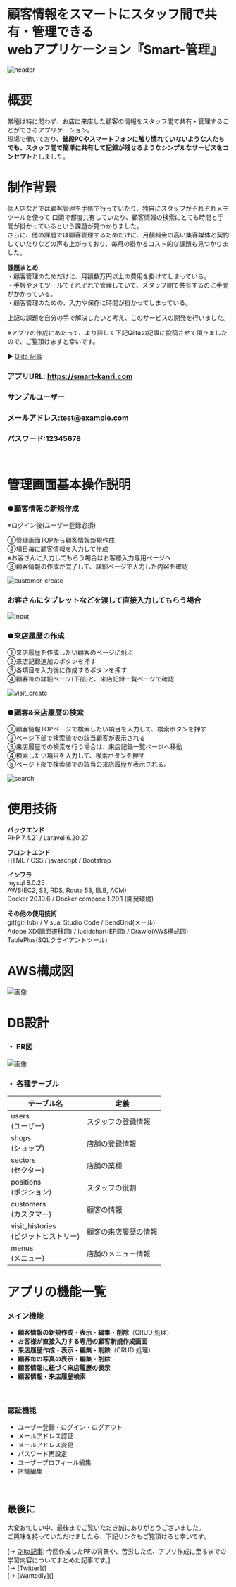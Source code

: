 # 顧客情報をスマートにスタッフ間で共有・管理できる<br>webアプリケーション『Smart-管理』</br>

![header](/readmeFolder/header.png)</br>
# 概要
業種は特に問わず、お店に来店した顧客の情報をスタッフ間で共有・管理することができるアプリケーション。</br>
現場で働いており、**普段PCやスマートフォンに触り慣れていないような人たちでも、スタッフ間で簡単に共有して記録が残せるようなシンプルなサービスをコンセプト**としました。</br>

# 制作背景
個人店などでは顧客管理を手帳で行っていたり、独自にスタッフがそれぞれメモツールを使って
口頭で都度共有していたり、顧客情報の検索にとても時間と手間が掛かっているという課題が見つかりました。</br>
さらに、他の課題では顧客管理するためだけに、月額料金の高い集客媒体と契約していたりなどの声も上がっており、毎月の掛かるコスト的な課題も見つかりました。</br>

**課題まとめ**</br>
・顧客管理のためだけに、月額数万円以上の費用を掛けてしまっている。</br>
・手帳やメモツールでそれぞれで管理していて、スタッフ間で共有するのに手間がかかっている。</br>
・顧客管理のための、入力や保存に時間が掛かってしまっている。</br>

上記の課題を自分の手で解決したいと考え、このサービスの開発を行いました。</br>

※アプリの作成にあたって、より詳しく下記Qiitaの記事に投稿させて頂きましたので、ご覧頂けますと幸いです。</br>

▶︎ [Qiita 記事](https://qiita.com/derasado/items/ed8b22881c8bc1f28c21)</br>



### アプリURL: https://smart-kanri.com
### サンプルユーザー
### メールアドレス:test@example.com
### パスワード:12345678
</br>

# 管理画面基本操作説明

### ●顧客情報の新規作成</br>
※ログイン後(ユーザー登録必須)</br>

①管理画面TOPから顧客情報新規作成</br>
②項目毎に顧客情報を入力して作成</br>
※お客さんに入力してもらう場合はお客様入力専用ページへ</br>
③顧客情報の作成が完了して、詳細ページで入力した内容を確認</br>

![customer_create](/readmeFolder/admin.png)
### お客さんにタブレットなどを渡して直接入力してもらう場合
![input](/readmeFolder/input.gif)


### ●来店履歴の作成</br>
①来店履歴を作成したい顧客のページに飛ぶ</br>
②来店記録追加のボタンを押す</br>
③各項目を入力後に作成するボタンを押す</br>
④顧客毎の詳細ページ(下部)と、来店記録一覧ページで確認</br>

![visit_create](/readmeFolder/visit_create.gif)

### ●顧客&来店履歴の検索</br>
①顧客情報TOPページで検索したい項目を入力して、検索ボタンを押す</br>
②ページ下部で検索値での該当顧客が表示される</br>
③来店履歴での検索を行う場合は、来店記録一覧ページへ移動</br>
④検索したい項目を入力して、検索ボタンを押す</br>
⑤ページ下部で検索値での該当の来店履歴が表示される。</br>

![search](/readmeFolder/search.gif)


# 使用技術

**バックエンド**<br>
PHP 7.4.21 / Laravel 6.20.27

**フロントエンド**<br>
HTML / CSS / javascript / Bootstrap

**インフラ**<br>
mysql 8.0.25</br>
AWS(EC2, S3, RDS, Route 53, ELB, ACM)</br>
Docker 20.10.6 / Docker compose 1.29.1 (開発環境)


**その他の使用技術**<br>
git(gitHub) / Visual Studio Code / SendGrid(メール)</br>
Adobe XD(画面遷移図) / lucidchart(ER図) / Drawio(AWS構成図)</br>
TablePlus(SQLクライアントツール)

# AWS構成図
![画像](/readmeFolder/AWS.png)

# DB設計
### ・ ER図
![画像](/readmeFolder/ERtables.png)
### ・ 各種テーブル

| **テーブル名** | **定義** |
| ---- | ---- |
| users<br>(ユーザー) | スタッフの登録情報 |
| shops<br>(ショップ) | 店舗の登録情報 |
| sectors<br>(セクター) | 店舗の業種 |
| positions<br>(ポジション) | スタッフの役割 |
| customers<br>(カスタマー) | 顧客の情報|
| visit_histories<br>(ビジットヒストリー) | 顧客の来店履歴の情報|
| menus<br>(メニュー) | 店舗のメニュー情報|

# アプリの機能一覧

### メイン機能

-   **顧客情報の新規作成・表示・編集・削除**（CRUD 処理）
-   **お客様が直接入力する専用の顧客新規作成画面**
-   **来店履歴作成・表示・編集・削除**（CRUD 処理）
-   **顧客毎の写真の表示・編集・削除**
-   **顧客情報に紐づく来店履歴の表示**
-   **顧客情報・来店履歴検索**

<br>

### 認証機能

-   ユーザー登録・ログイン・ログアウト
-   メールアドレス認証
-   メールアドレス変更
-   パスワード再設定
-   ユーザープロフィール編集
-   店舗編集

<br>

## 最後に
大変お忙しい中、最後までご覧いただき誠にありがとうございました。<br>
ご興味を持っていただけましたら、下記リンクもご覧頂けると幸いです。<br>

[→  [Qiita記事](https://qiita.com/derasado/items/ed8b22881c8bc1f28c21): 今回作成したPFの背景や、苦労した点、アプリ作成に至るまでの学習内容についてまとめた記事です。]</br>
[→  [Twitter](]</br>
[→  [Wantedly](]</br>
